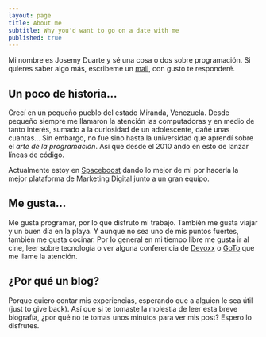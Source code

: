 ```yaml
---
layout: page
title: About me
subtitle: Why you'd want to go on a date with me
published: true
---
```


Mi nombre es Josemy Duarte y sé una cosa o dos sobre programación. Si quieres saber algo más, escribeme un [mail](mailto:duartejosemy@gmail.com), con gusto te responderé.

## Un poco de historia...

Crecí en un pequeño pueblo del estado Miranda, Venezuela. Desde pequeño siempre me llamaron la atención las computadoras y en medio de tanto interés, sumado a la curiosidad de un adolescente, dañé unas cuantas... Sin embargo, no fue sino hasta la universidad que aprendí sobre el *arte de la programación*. Así que desde el 2010 ando en esto de lanzar líneas de código.

Actualmente estoy en [Spaceboost](https://www.spaceboost.com/) dando lo mejor de mi por hacerla la mejor plataforma de Marketing Digital junto a un gran equipo.

## Me gusta...

Me gusta programar, por lo que disfruto mi trabajo. También me gusta viajar y un buen día en la playa. Y aunque no sea uno de mis puntos fuertes, también me gusta cocinar. Por lo general en mi tiempo libre me gusta ir al cine, leer sobre tecnología o ver alguna conferencia de [Devoxx](https://www.youtube.com/channel/UCCBVCTuk6uJrN3iFV_3vurg) o [GoTo](https://www.youtube.com/user/GotoConferences) que me llame la atención.

## ¿Por qué un blog?

Porque quiero contar mis experiencias, esperando que a alguien le sea útil (just to give back). Así que si te tomaste la molestia de leer esta breve biografía, ¿por qué no te tomas unos minutos para ver mis post? Espero lo disfrutes.
